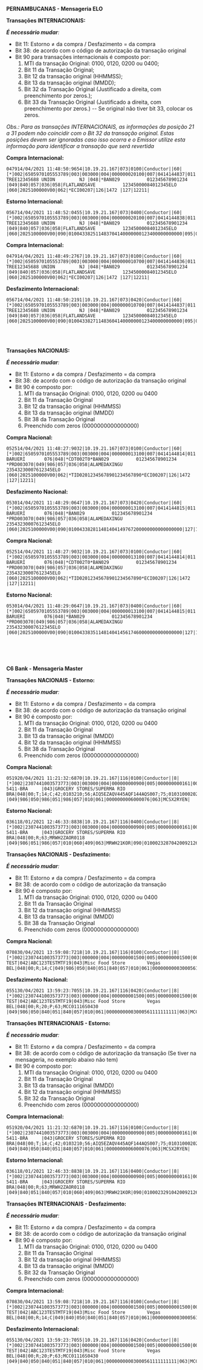**PERNAMBUCANAS - Mensageria ELO**

**Transações INTERNACIONAIS:**

_**É necessário mudar**:_
- Bit 11: Estorno ≠ da compra / Desfazimento = da compra
- Bit 38: de acordo com o código de autorização da transação original
- Bit 90 para transações internacionais é composto por: 
  1. MTI da transação Original: 0100, 0120, 0200 ou 0400;
  1. Bit 11 da Transação Original;
  1. Bit 12 da transação original (HHMMSS);
  1. Bit 13 da transação original (MMDD);
  1. Bit 32 da Transação Original (Justificado a direita, com preenchimento por zeros.);
  1. Bit 33 da Transação Original (Justificado a direita, com preenchimento por zeros.) 
  -- Se original não tiver bit 33, colocar os zeros.

_Obs.: Para as transações INTERNACIONAIS, as informações da posição 21 a 31 podem não coincidir com o Bit 32 da transação original.  Estas posições devem ser ignoradas caso isso ocorra e o Emissor utilize esta informação para identificar a transação que será revertida_

**Compra Internacional:**
```
047914/04/2021 11:48:50:9654|10.19.21.167|073|0100|Conductor||60|[*]002|6505970105553789|003|003000|004|000000020100|007|0414144837|011|433825|012|114837|013|0414|014|2802|018|5712|019|840|022|070|024|100|032|1234|037|308768809456|041|20172289|042|020001605270002|043|CHRISTMAS TREE12345688 UNION         NJ |048|*BAN029          012345678901234    |049|840|057|036|058|FLATLANDSAVE          12345000084012345ELO                  |060|2025100000V00|062|*ECI00207|126|1472 |127|12211|
```
**Estorno Internacional:**	
```																																	
056714/04/2021 11:48:52:0455|10.19.21.167|073|0400|Conductor||60|[*]002|6505970105553789|003|003000|004|000000020100|007|0414144838|011|433826|012|114838|013|0414|014|2802|018|5712|019|840|022|070|024|400|025|00|032|1234|037|308768809456|038|543028|041|20172289|042|020001605270002|043|CHRISTMAS TREE12345688 UNION         NJ |048|*BAN029          012345678901234    |049|840|057|036|058|FLATLANDSAVE          12345000084012345ELO                  |060|2025100000V00|090|010043382511483704140000000123400000000000|095|000000010100000000010100D00000100D00000100|127|12211|
```

**Compra Internacional:**	
```																																	
047914/04/2021 11:48:49:2767|10.19.21.167|073|0100|Conductor||60|[*]002|6505970105553789|003|003000|004|000000010700|007|0414144836|011|433827|012|114836|013|0414|014|2802|018|5712|019|840|022|070|024|100|032|1234|037|282162474714|041|20172289|042|020001605270002|043|CHRISTMAS TREE12345688 UNION         NJ |048|*BAN029          012345678901234    |049|840|057|036|058|FLATLANDSAVE          12345000084012345ELO                  |060|2025100000V00|062|*ECI00207|126|1472 |127|12211| 
```

**Desfazimento Internacional:**	
```
056714/04/2021 11:48:50:2191|10.19.21.167|073|0420|Conductor||60|[*]002|6505970105553789|003|003000|004|000000010700|007|0414144837|011|433827|012|114837|013|0414|014|2802|018|5712|019|840|022|070|024|400|025|00|032|1234|037|282162474714|038|894184|041|20172289|042|020001605270002|043|CHRISTMAS TREE12345688 UNION         NJ |048|*BAN029          012345678901234    |049|840|057|036|058|FLATLANDSAVE          12345000084012345ELO                  |060|2025100000V00|090|010043382711483604140000000123400000000000|095|000000010100000000010100D00000100D00000100|127|12211| 
```
<br>
<br>

**Transações NACIONAIS:**

_**É necessário mudar**:_
- Bit 11: Estorno ≠ da compra / Desfazimento = da compra
- Bit 38: de acordo com o código de autorização da transação original
- Bit 90 é composto por: 
  1. MTI da transação Original: 0100, 0120, 0200 ou 0400
  1. Bit 11 da Transação Original
  1. Bit 12 da transação original (HHMMSS)
  1. Bit 13 da transação original (MMDD)
  1. Bit 38 da Transação Original
  1. Preenchido com zeros (0000000000000000)

**Compra Nacional:**
```
052514/04/2021 11:48:27:9032|10.19.21.167|073|0100|Conductor||60|[*]002|6505970105553789|003|003000|004|000000013100|007|0414144814|011|433828|012|114814|013|0414|014|2802|018|5712|019|076|022|070|024|100|032|0025|037|202289033805|041|20172289|042|020001605270002|043|ELO                    BARUERI       076|048|*CDT002T0*BAN029          012345678901234    *PRD003070|049|986|057|036|058|ALAMEDAXINGU          23543230007612345ELO                  |060|2025100000V00|062|*TID02012345678901234567890*ECI00207|126|1472 |127|12211|
```

**Desfazimento Nacional:**	
```
053014/04/2021 11:48:29:0647|10.19.21.167|073|0420|Conductor||60|[*]002|6505970105553789|003|003000|004|000000013100|007|0414144815|011|433828|012|114815|013|0414|014|2802|018|5712|019|076|022|070|024|400|025|00|032|0025|037|202289033805|038|976720|041|20172289|042|020001605270002|043|ELO                    BARUERI       076|048|*BAN029          012345678901234    *PRD003070|049|986|057|036|058|ALAMEDAXINGU          23543230007612345ELO                  |060|2025100000V00|090|010043382811481404149767200000000000000000|127|12211| 
```

**Compra Nacional:**
```
052514/04/2021 11:48:27:9032|10.19.21.167|073|0100|Conductor||60|[*]002|6505970105553789|003|003000|004|000000013100|007|0414144814|011|433835|012|114814|013|0414|014|2802|018|5712|019|076|022|070|024|100|032|0025|037|202289033805|041|20172289|042|020001605270002|043|ELO                    BARUERI       076|048|*CDT002T0*BAN029          012345678901234    *PRD003070|049|986|057|036|058|ALAMEDAXINGU          23543230007612345ELO                  |060|2025100000V00|062|*TID02012345678901234567890*ECI00207|126|1472 |127|12211|
```

**Estorno Nacional:**
```
053014/04/2021 11:48:29:0647|10.19.21.167|073|0400|Conductor||60|[*]002|6505970105553789|003|003000|004|000000013100|007|0414144815|011|433836|012|114815|013|0414|014|2802|018|5712|019|076|022|070|024|400|025|00|032|0025|037|202289033805|038|561746|041|20172289|042|020001605270002|043|ELO                    BARUERI       076|048|*BAN029          012345678901234    *PRD003070|049|986|057|036|058|ALAMEDAXINGU          23543230007612345ELO                  |060|2025100000V00|090|010043383511481404145617460000000000000000|127|12211| 
```

<br>
<br>
<br>

**C6 Bank - Mensageria Master**

**Transações NACIONAIS - Estorno:**

_**É necessário mudar**:_
- Bit 11: Estorno ≠ da compra / Desfazimento = da compra
- Bit 38: de acordo com o código de autorização da transação original
- Bit 90 é composto por: 
  1. MTI da transação Original: 0100, 0120, 0200 ou 0400
  1. Bit 11 da Transação Original
  1. Bit 13 da transação original (MMDD)
  1. Bit 12 da transação original (HHMMSS)
  1. Bit 38 da Transação Original
  1. Preenchido com zeros (0000000000000000)

**Compra Nacional:** 
```
051920/04/2021 11:21:32:6870|10.19.21.167|116|0100|Conductor||8|[*]002|2307441003573773|003|003000|004|000000000900|005|000000000161|006|000000000900|007|0420142126|009|71788889|010|61000000|011|023287|012|092126|013|0420|014|2603|015|0420|016|0419|018|5311|022|810|032|999698|037|080000100027|042|R-5411-BRA     |043|GROCERY STORES/SUPERMA RIO           BRA|048|00;T;14;C;42;0103210;56;AIQ5EZAQV445AQF144AQS007;75;01031000202R003032000402R10502R2;71;18C |049|986|050|986|051|986|057|010|061|0000000006000076|063|MCSX2RYEN|
```

**Estorno Nacional:**
```
036118/01/2021 12:46:33:8838|10.19.21.167|116|0400|Conductor||8|[*]002|2307441003573773|003|003000|004|000000000900|005|000000000161|006|000000000900|007|0420142127|009|71788889|010|61000000|011|023288|012|092126|013|0420|014|2603|015|0420|016|0419|018|5311|022|810|032|999698|037|080000100027|039|00|042|R-5411-BRA     |043|GROCERY STORES/SUPERMA RIO           BRA|048|00;R;63;MRWH2ZAOR0118  |049|986|051|986|057|010|060|409|063|MRWH21KOR|090|010002328704200921265612380000000000000000|121|000001|
```

**Transações NACIONAIS - Desfazimento:**

_**É necessário mudar**:_
- Bit 11: Estorno ≠ da compra / Desfazimento = da compra
- Bit 38: de acordo com o código de autorização da transação
- Bit 90 é composto por: 
  1. MTI da transação Original: 0100, 0120, 0200 ou 0400
  1. Bit 11 da Transação Original
  1. Bit 12 da transação original (HHMMSS)
  1. Bit 13 da transação original (MMDD)
  1. Bit 38 da Transação Original
  1. Preenchido com zeros (0000000000000000)

**Compra Nacional:** 
```
070830/04/2021 13:59:08:7218|10.19.21.167|116|0100|Conductor||8|[*]002|2307441003573773|003|000000|004|000000001500|005|000000001500|006|000000001500|007|0430135905|009|61000000|010|61000000|011|001005|012|135905|013|0430|014|2603|015|0430|016|0430|018|4722|022|072|023|000|032|999901|037|085110100021|041|MTF TEST|042|ABC123TESTMTF19|043|Misc Food Store        Vegas         BEL|048|00;R;14;C|049|986|050|840|051|840|057|010|061|00000000003000561111111111|063|MCC01116S|
```

**Desfazimento Nacional:**
```
055130/04/2021 13:59:23:7055|10.19.21.167|116|0420|Conductor||8|[*]002|2307441003573773|003|000000|004|000000001500|005|000000001500|006|000000001500|007|0430135905|009|61000000|010|61000000|011|001005|012|135905|013|0430|014|2603|015|0430|016|0430|018|4722|022|072|023|000|032|999901|037|085110100021|038|438601|039|17|041|MTF TEST|042|ABC123TESTMTF19|043|Misc Food Store        Vegas         BEL|048|00;R;20;P;63;MCC01116S0430  |049|986|050|840|051|840|057|010|061|00000000003000561111111111|063|MCC01116T|090|010000100513590504304386010000000000000000|
```
**Transações INTERNACIONAIS - Estorno:**

_**É necessário mudar**:_
- Bit 11: Estorno ≠ da compra / Desfazimento = da compra
- Bit 38: de acordo com o código de autorização da transação (Se tiver na mensageria, no exemplo abaixo não tem)
- Bit 90 é composto por: 
  1. MTI da transação Original: 0100, 0120, 0200 ou 0400
  1. Bit 11 da Transação Original
  1. Bit 13 da transação original (MMDD)
  1. Bit 12 da transação original (HHMMSS)
  1. Bit 32 da Transação Original
  1. Preenchido com zeros (0000000000000000)

**Compra Internacional:**
```
051920/04/2021 11:21:32:6870|10.19.21.167|116|0100|Conductor||8|[*]002|2307441003573773|003|003000|004|000000000900|005|000000000161|006|000000000900|007|0420142126|009|71788889|010|61000000|011|023291|012|092126|013|0420|014|2603|015|0420|016|0419|018|5311|022|810|032|999698|037|080000100027|042|R-5411-BRA     |043|GROCERY STORES/SUPERMA RIO           BRA|048|00;T;14;C;42;0103210;56;AIQ5EZAQV445AQF144AQS007;75;01031000202R003032000402R10502R2;71;18C |049|840|050|840|051|840|057|010|061|0000000006000076|063|MCSX2RYEN|
```

**Estorno Internacional:**
```
036118/01/2021 12:46:33:8838|10.19.21.167|116|0400|Conductor||8|[*]002|2307441003573773|003|003000|004|000000000900|005|000000000161|006|000000000900|007|0420142127|009|71788889|010|61000000|011|023292|012|092126|013|0420|014|2603|015|0420|016|0419|018|5311|022|810|032|999698|037|080000100027|039|00|042|R-5411-BRA     |043|GROCERY STORES/SUPERMA RIO           BRA|048|00;R;63;MRWH2ZAOR0118  |049|840|051|840|057|010|060|409|063|MRWH21KOR|090|010002329104200921269996980000000000000000|121|000001|
```


**Transações INTERNACIONAIS - Desfazimento:**

_**É necessário mudar**:_
- Bit 11: Estorno ≠ da compra / Desfazimento = da compra
- Bit 38: de acordo com o código de autorização da transação original
- Bit 90 é composto por: 
  1. MTI da transação Original: 0100, 0120, 0200 ou 0400
  1. Bit 11 da Transação Original
  1. Bit 12 da transação original (HHMMSS)
  1. Bit 13 da transação original (MMDD)
  1. Bit 32 da Transação Original
  1. Preenchido com zeros (0000000000000000)

**Compra Internacional:** 
```
070830/04/2021 13:59:08:7218|10.19.21.167|116|0100|Conductor||8|[*]002|2307441003573773|003|000000|004|000000001500|005|000000001500|006|000000001500|007|0430135905|009|61000000|010|61000000|011|023294|012|135905|013|0430|014|2603|015|0430|016|0430|018|4722|022|072|023|000|032|999901|037|085110100021|041|MTF TEST|042|ABC123TESTMTF19|043|Misc Food Store        Vegas         BEL|048|00;R;14;C|049|840|050|840|051|840|057|010|061|00000000003000561111111111|063|MCC01116S|
```

**Desfazimento Internacional:**
```
055130/04/2021 13:59:23:7055|10.19.21.167|116|0420|Conductor||8|[*]002|2307441003573773|003|000000|004|000000001500|005|000000001500|006|000000001500|007|0430135905|009|61000000|010|61000000|011|023294|012|135905|013|0430|014|2603|015|0430|016|0430|018|4722|022|072|023|000|032|999901|037|085110100021|038|688923|039|17|041|MTF TEST|042|ABC123TESTMTF19|043|Misc Food Store        Vegas         BEL|048|00;R;20;P;63;MCC01116S0430  |049|840|050|840|051|840|057|010|061|00000000003000561111111111|063|MCC01116T|090|010002329413590504309999010000000000000000|
```






